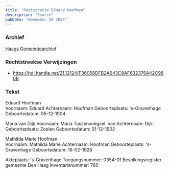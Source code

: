 ```yaml
---
title: "Registratie Eduard Hoofman"
description: "Source"
pubDate: "November 20 2024"
---
```


### Archief
[Haags Gemeentearchief](https://haagsgemeentearchief.nl)

### Rechtstreekse Verwijzingen
- https://hdl.handle.net/21.12124/F36058DFB2A643C8AF632376A42C980B

### Tekst
Eduard Hoofman  
Voornaam: Eduard
Achternaam: Hoofman
Geboorteplaats: \'s-Gravenhage
Geboortedatum: 05-12-1904

Maria van Dijk
Voornaam: Maria
Tussenvoegsel: van
Achternaam: Dijk
Geboorteplaats: Zoelen
Geboortedatum: 01-12-1902

Mathilda Marie Hoofman  
Voornaam: Mathilda Marie
Achternaam: Hoofman
Geboorteplaats: \'s-Gravenhage
Geboortedatum: 16-02-1928

Akteplaats: \'s-Gravenhage
Toegangsnummer: 0354-01 Bevolkingsregister gemeente Den Haag
Inventarisnummer: 760
